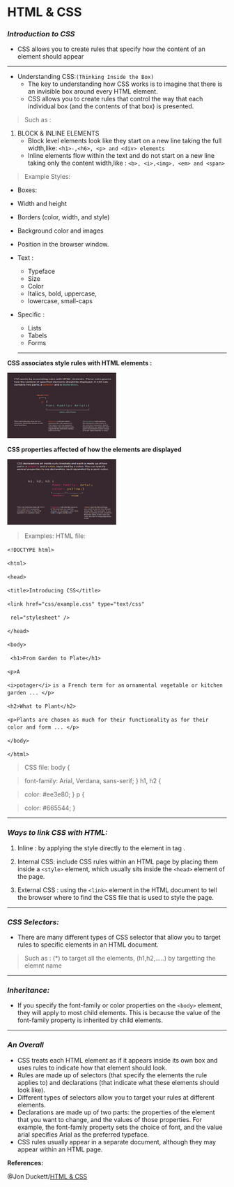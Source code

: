 # **HTML & CSS**


### ***Introduction to CSS***

- CSS allows you to create rules that specify how the content of an element should appear

---------------------

- Understanding CSS:`(Thinking Inside the Box)`
    - The key to understanding how CSS works is to imagine that there is an invisible box around every HTML element.
    - CSS allows you to create rules that control the way that each individual box (and the contents of that box) is presented.

>Such as :

1. BLOCK & INLINE ELEMENTS
   - Block level elements look like they start on a new line taking the full width,like:
`<h1>-,<h6>, <p> and <div> elements`
   - Inline elements flow within the text and do not start on a new line taking only the content width,like :
 `<b>, <i>,<img>, <em> and <span>`

>Example Styles:
  - Boxes:
  - Width and height
  - Borders (color, width, and style)
  - Background color and images
   - Position in the browser window.
- Text :
  - Typeface
  - Size
  - Color
  - Italics, bold, uppercase,
  - lowercase, small-caps
- Specific :
   - Lists
   - Tabels
   - Forms

   -------------------

**CSS associates style rules with HTML elements :**


<img src="images/read7(1).PNG" width="250" height="150" />




**CSS properties affected of how the elements are displayed**



<img src="images/read7(2).PNG" width="250" height="150" />


>Examples:
HTML file:

`<!DOCTYPE html>`

`<html>`

`<head>`

 `<title>Introducing CSS</title>`

 `<link href="css/example.css" type="text/css"`

` rel="stylesheet" />`

`</head>`

`<body>`

` <h1>From Garden to Plate</h1>`

 `<p>A`

  `<i>potager</i>` 
  `is a French term for an`
 `ornamental vegetable or kitchen garden ... </p>`

 `<h2>What to Plant</h2>`

 `<p>Plants are chosen as much for their functionality`
 `as for their color and form ... </p>`

`</body>`

`</html>`

>CSS file:
body {

>font-family: Arial, Verdana, sans-serif;
}
h1, h2 {

>color: #ee3e80;
}
p {

>color: #665544;
}

----------------------------------------------------------

### ***Ways to link CSS with HTML:***

1. Inline : by applying the style directly to the element in tag .


2. Internal CSS: include CSS rules within an HTML page by placing them inside a `<style>` element, which usually sits inside the `<head>` element of the page. 


3. External CSS : using the `<link>` element in the HTML document to tell the browser where to find the CSS file that is used to style the page. 

-----------------------------------------------------------

### ***CSS Selectors:***
- There are many different types of CSS selector that allow you to target rules to specific elements in an HTML document. 
>Such as : (*) to target all the elements, (h1,h2,.....) by targetting the elemnt name 

----------------------------------------------------------

### ***Inheritance:***
- If you specify the font-family or color properties on the `<body>` element, they will apply to most child elements. This is because the value of the font-family property is inherited by child elements.

----------------------------------------------------------
### ***An Overall***
- CSS treats each HTML element as if it appears inside its own box and uses rules to indicate how that element should look.
- Rules are made up of selectors (that specify the elements the rule applies to) and declarations (that indicate what these elements should look like).
- Different types of selectors allow you to target your rules at different elements.
- Declarations are made up of two parts: the properties of the element that you want to change, and the values of those properties. For example, the font-family property sets the choice of font, and the value arial specifies Arial as the preferred typeface.
- CSS rules usually appear in a separate document, although they may appear within an HTML page.



**References:**

@Jon Duckett/[HTML & CSS
](file:///D:/ltuc/code%20102/HTML%20CSS.pdf)